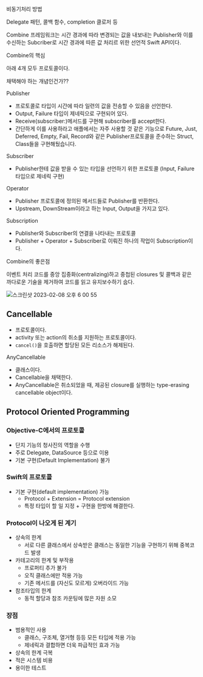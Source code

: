 비동기처리 방법 

Delegate 패턴, 콜백 함수, completion 클로저 등 



Combine 프레임워크는 시간 경과에 따라 변경되는 값을 내보내는 Publisher와 이를 수신하는 Subcriber로 시간 경과에 따른 값 처리르 위한 선언적 Swift API이다.



Combine의 핵심

아래 4개 모두 프로토콜이다.

채택해야 하는 개념인건가??

Publisher 

- 프로토콜로 타입이 시간에 따라 일련의 값을 전송할 수 있음을 선언한다. 
- Output, Failure 타입이 제네릭으로 구현되어 있다.
- Receive(subscriber:)메서드를 구현해 subscriber를 accept한다. 
- 간단하게 이를 사용하라고 애플에서는 자주 사용할 것 같은 기능으로 Future, Just, Deferred, Empty, Fail, Record와 같은 Publisher프로토콜을 준수하는 Struct, Class들을 구현해뒀습니다.

Subscriber

- Publisher한테 값을 받을 수 있는 타입을 선언하기 위한 프로토콜 (Input, Failure 타입으로 제네릭 구현)

Operator 

- Publisher 프로토콜에 정의된 메서드들로 Publisher를 반환한다.
- Upstream, DownStream이라고 하는 Input, Output을 가지고 있다.



Subscription 

- Publisher와 Subscriber의 연결을 나타내는 프로토콜
- Publisher + Operator + Subscriber로 이뤄진 하나의 작업이 Subscription이다.





Combine의 좋은점

이벤트 처리 코드를 중앙 집중화(centralizing)하고 중첩된 closures 및 콜백과 같은 까다로운 기술을 제거하여 코드를 읽고 유지보수하기 숩다.

![스크린샷 2023-02-08 오후 6 00 55](https://user-images.githubusercontent.com/88870642/217483440-a7510f50-ed9e-479f-a77a-d6dd31f82677.png)







## Cancellable

- 프로토콜이다.
- activity 또는 action의 취소를 지원하는 프로토콜이다.
- `cancel()`을 호출하면 할당된 모든 리소스가 해제된다.



AnyCancellable

- 클래스이다.
- Cancellable을 채택한다.
- AnyCancellable은 취소되었을 때, 제공된 closure를 실행하는 type-erasing cancellable object이다.





## Protocol Oriented Programming 

### Objective-C에서의 프로토콜

- 단지 기능의 청사진의 역할을 수행
- 주로 Delegate, DataSource 등으로 이용
- 기본 구현(Default Implementation) 불가



### Swift의 프로토콜

- 기본 구현(default implementation) 가능
  - Protocol + Extension = Protocol extension
  - 특정 타입이 할 일 지정 + 구현을 한방에 해결한다.



### Protocol이 나오게 된 계기

- 상속의 한계
  - 서로 다른 클래스에서 상속받은 클래스는 동일한 기능을 구현하기 위해 중복코드 발생
- 카테고리의 한계 및 부작용
  - 프로퍼티 추가 불가
  - 오직 클래스에만 적용 가능
  - 기존 메서드를 (자신도 모르게) 오버라이드 가능
- 참조타입의 한계
  - 동적 할당과 참조 카운팅에 많은 자원 소모



### 장점 

- 범용적인 사용
  - 클래스, 구조체, 열거형 등등 모든 타입에 적용 가능
  - 제네릭과 결합하면 더욱 파급적인 효과 가능
- 상속의 한계 극복
- 적은 시스템 비용
- 용이한 테스트